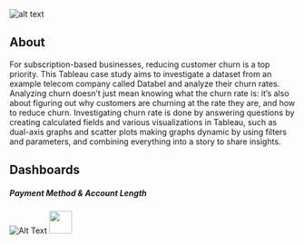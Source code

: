 ![alt text](https://nextommerce.com/wp-content/uploads/2019/04/pasted-image-0.png)

## About

For subscription-based businesses, reducing customer churn is a top priority.
This Tableau case study aims to investigate a dataset from an example telecom company called Databel and analyze their churn rates.
Analyzing churn doesn’t just mean knowing what the churn rate is: it’s also about figuring out why customers are churning at the rate they are, and how to reduce churn.
Investigating churn rate is done by answering questions by creating calculated fields and various visualizations in Tableau, such as dual-axis graphs and scatter plots making graphs dynamic 
by using filters and parameters, and combining everything into a story to share insights.

## Dashboards

##### Payment Method & Account Length
![Alt Text](https://media.giphy.com/media/UqBoq0LHT4CTLVNFz7/giphy.gif)
<img src="https://media.giphy.com/media/UqBoq0LHT4CTLVNFz7/giphy.gif" width="40" height="40" />

